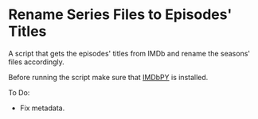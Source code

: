 # Rename Series Files to Episodes' Titles

A script that gets the episodes' titles from IMDb and rename the seasons' files accordingly. 

Before running the script make sure that [IMDbPY](https://imdbpy.github.io/downloads/) is installed.

To Do:
- Fix metadata.
